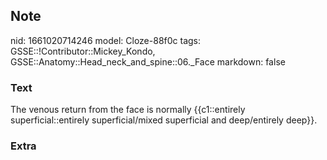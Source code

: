 ## Note
nid: 1661020714246
model: Cloze-88f0c
tags: GSSE::!Contributor::Mickey_Kondo, GSSE::Anatomy::Head_neck_and_spine::06._Face
markdown: false

### Text
The venous return from the face is normally {{c1::entirely superficial::entirely superficial/mixed superficial and deep/entirely deep}}.

### Extra

